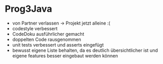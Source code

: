 # Prog3Java
- von Partner verlassen -> Projekt jetzt alleine :(
- codestyle verbessert
- CodeDoku ausführlicher gemacht
- doppelten Code rausgenommen
- unit tests verbessert und asserts eingefügt
- bewusst eigene Liste behalten, da es deutlich übersichtlicher ist und eigene features besser eingebaut werden können

